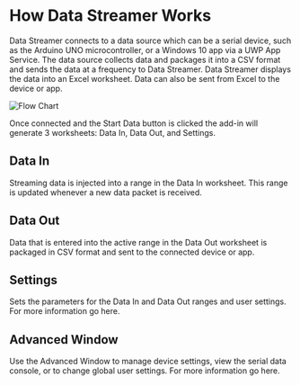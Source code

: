 # How Data Streamer Works
Data Streamer connects to a data source which can be a serial device, such as the Arduino UNO microcontroller, or a Windows 10 app via a UWP App Service. The data source collects data and packages it into a CSV format and sends the data at a frequency to Data Streamer. Data Streamer displays the data into an Excel worksheet. Data can also be sent from Excel to the device or app.

![Flow Chart]()

Once connected and the Start Data button is clicked the add-in will generate 3 worksheets: Data In, Data Out, and Settings.

## Data In
Streaming data is injected into a range in the Data In worksheet. This range is updated whenever a new data packet is received. 

## Data Out
Data that is entered into the active range in the Data Out worksheet is packaged in CSV format and sent to the connected device or app. 

## Settings
Sets the parameters for the Data In and Data Out ranges and user settings. For more information go here. 

## Advanced Window
Use the Advanced Window to manage device settings, view the serial data console, or to change global user settings. For more information go here.